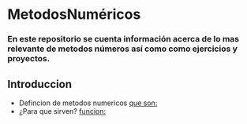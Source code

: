 # MetodosNuméricos
### En este repositorio se cuenta información acerca de lo mas relevante de metodos números así como como ejercicios y proyectos.

## Introduccion
- Defincion de metodos numericos
[que son:](https://github.com/katemichelle19/MetodosNumericos/blob/dda137071bfcffbb314e79525813b812f4a4926d/que%20son%20los%20metodos%20numericos "que son:")
- ¿Para que sirven? 
[funcion:](https://github.com/katemichelle19/MetodosNumericos/blob/17e7b94dfd6cb752aa766651cc9cff49666cd79a/Para%20que%20sriven "funcion:")


